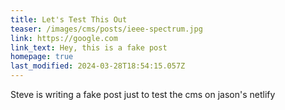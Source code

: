 ```yaml
---
title: Let's Test This Out
teaser: /images/cms/posts/ieee-spectrum.jpg
link: https://google.com
link_text: Hey, this is a fake post
homepage: true
last_modified: 2024-03-28T18:54:15.057Z
---
```

Steve is writing a fake post just to test the cms on jason's netlify
